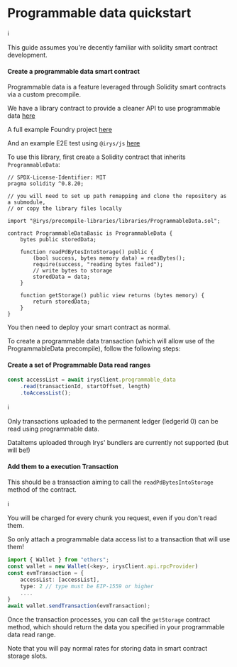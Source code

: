 # Programmable data quickstart

ℹ️

This guide assumes you're decently familiar with solidity smart contract development.

#### Create a programmable data smart contract

Programmable data is a feature leveraged through Solidity smart contracts via a custom precompile.

We have a library contract to provide a cleaner API to use programmable data [here](https://github.com/Irys-xyz/precompile-libraries/)

A full example Foundry project [here](https://github.com/Irys-xyz/irys/blob/master/fixtures/contracts/src/IrysProgrammableDataBasic.sol)

And an example E2E test using `@irys/js` [here](https://github.com/Irys-xyz/irys-js/blob/master/tests/programmableData.ts)

To use this library, first create a Solidity contract that inherits `ProgrammableData`:

```solidity
// SPDX-License-Identifier: MIT
pragma solidity ^0.8.20;

// you will need to set up path remapping and clone the repository as a submodule,
// or copy the library files locally

import "@irys/precompile-libraries/libraries/ProgrammableData.sol";

contract ProgrammableDataBasic is ProgrammableData {
    bytes public storedData;

    function readPdBytesIntoStorage() public {
        (bool success, bytes memory data) = readBytes();
        require(success, "reading bytes failed");
        // write bytes to storage
        storedData = data;
    }

    function getStorage() public view returns (bytes memory) {
        return storedData;
    }
}
```

You then need to deploy your smart contract as normal.

To create a programmable data transaction (which will allow use of the ProgrammableData precompile), follow the following steps:

#### Create a set of Programmable Data read ranges

```typescript
const accessList = await irysClient.programmable_data
    .read(transactionId, startOffset, length)
    .toAccessList();
```

ℹ️

Only transactions uploaded to the permanent ledger (ledgerId 0) can be read using programmable data.

DataItems uploaded through Irys' bundlers are currently not supported (but will be!)

#### Add them to a execution Transaction

This should be a transaction aiming to call the `readPdBytesIntoStorage` method of the contract.

ℹ️

You will be charged for every chunk you request, even if you don't read them.

So only attach a programmable data access list to a transaction that will use them!

```typescript
import { Wallet } from "ethers";
const wallet = new Wallet(<key>, irysClient.api.rpcProvider)
const evmTransaction = {
    accessList: [accessList],
    type: 2 // type must be EIP-1559 or higher
    ....
}
await wallet.sendTransaction(evmTransaction);
```

Once the transaction processes, you can call the `getStorage` contract method, which should return the data you specified in your programmable data read range.

Note that you will pay normal rates for storing data in smart contract storage slots.